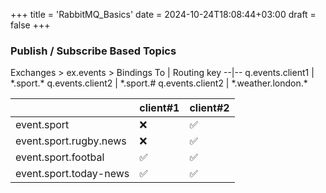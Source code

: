 +++
title = 'RabbitMQ_Basics'
date = 2024-10-24T18:08:44+03:00
draft = false
+++
### Publish / Subscribe Based Topics
Exchanges > ex.events >  Bindings 
To | Routing key
--|--
q.events.client1 | *.sport.\*
q.events.client2 | *.sport.#
q.events.client2 | *.weather.london.\*


` ` | client#1 | client#2
--|--|--
event.sport             |❌ |✅ 
event.sport.rugby.news  |❌ |✅ 
event.sport.footbal     |✅ |✅ 
event.sport.today-news  |✅ |✅ 
